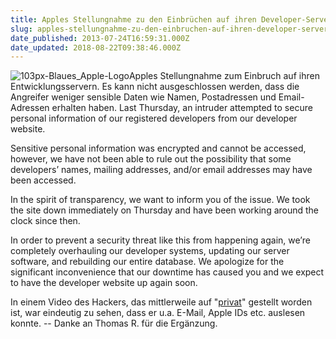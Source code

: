 ```yaml
---
title: Apples Stellungnahme zu den Einbrüchen auf ihren Developer-Servern
slug: apples-stellungnahme-zu-den-einbruchen-auf-ihren-developer-servern
date_published: 2013-07-24T16:59:31.000Z
date_updated: 2018-08-22T09:38:46.000Z
---
```


![103px-Blaues_Apple-Logo](//picdump.thafaker.de/2011/03/103px-Blaues_Apple-Logo.png)Apples Stellungnahme zum Einbruch auf ihren Entwicklungsservern. Es kann nicht ausgeschlossen werden, dass die Angreifer weniger sensible Daten wie Namen, Postadressen und Email-Adressen erhalten haben. Last Thursday, an intruder attempted to secure personal information of our registered developers from our developer website. 

Sensitive personal information was encrypted and cannot be accessed, however, we have not been able to rule out the possibility that some developers’ names, mailing addresses, and/or email addresses may have been accessed.

In the spirit of transparency, we want to inform you of the issue. We took the site down immediately on Thursday and have been working around the clock since then.

In order to prevent a security threat like this from happening again, we’re completely overhauling our developer systems, updating our server software, and rebuilding our entire database. We apologize for the significant inconvenience that our downtime has caused you and we expect to have the developer website up again soon.

In einem Video des Hackers, das mittlerweile auf "[privat](http://www.youtube.com/watch?v=q000_EOWy80&feature=youtu.be)" gestellt worden ist, war eindeutig zu sehen, dass er u.a. E-Mail, Apple IDs etc. auslesen konnte. -- Danke an Thomas R. für die Ergänzung.
